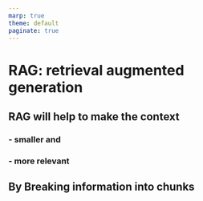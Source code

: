 ```yaml
---
marp: true
theme: default
paginate: true
---
```

<style>
.dodgerblue {
  color: dodgerblue;
}
</style>

# RAG: retrieval augmented generation


## RAG will help to make the context 
### - **smaller** and 
### - more relevant
## By Breaking information into **chunks**

